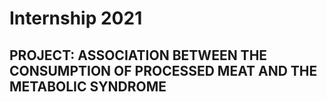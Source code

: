 # Internship 2021
## PROJECT: ASSOCIATION BETWEEN THE CONSUMPTION OF PROCESSED MEAT AND THE METABOLIC SYNDROME

